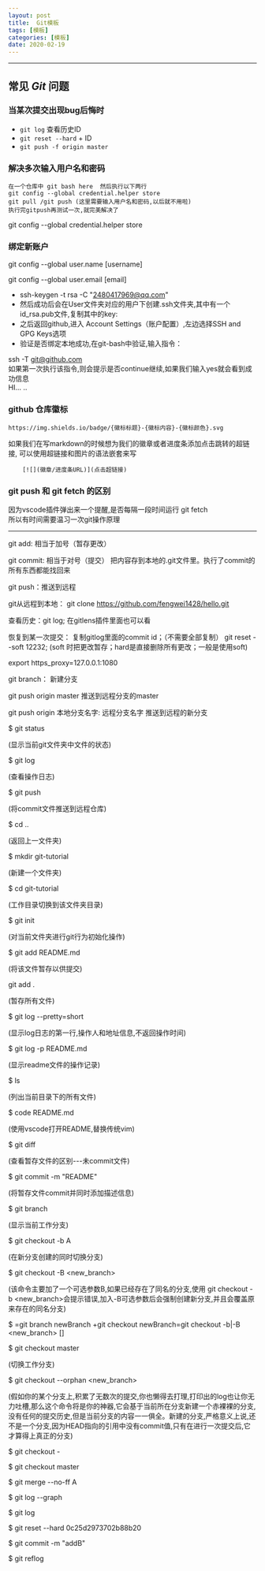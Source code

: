 ```yaml
---
layout: post
title:  Git模板
tags: [模板]
categories: [模板]
date: 2020-02-19
---
```


***

## 常见 $Git$ 问题

### 当某次提交出现bug后悔时

* `git log` 查看历史ID
* `git reset --hard` + ID
* `git push -f origin master` 

### 解决多次输入用户名和密码

``` git
在一个仓库中 git bash here  然后执行以下两行
git config --global credential.helper store
git pull /git push (这里需要输入用户名和密码,以后就不用啦)
执行完gitpush再测试一次,就完美解决了
```

git config --global credential.helper store

### 绑定新账户

git config --global user.name [username]

git config --global user.email [email]

* ssh-keygen -t rsa -C "2480417969@qq.com"
* 然后成功后会在User文件夹对应的用户下创建.ssh文件夹,其中有一个id_rsa.pub文件,复制其中的key:
* 之后返回github,进入 Account Settings（账户配置）,左边选择SSH and GPG Keys选项
* 验证是否绑定本地成功,在git-bash中验证,输入指令： 

 
ssh -T git@github.com  
如果第一次执行该指令,则会提示是否continue继续,如果我们输入yes就会看到成功信息  
HI... ..

### **github** **仓库徽标**

` https://img.shields.io/badge/{徽标标题}-{徽标内容}-{徽标颜色}.svg ` 

如果我们在写markdown的时候想为我们的徽章或者进度条添加点击跳转的超链接, 可以使用超链接和图片的语法嵌套来写

``` 
    [![](徽章/进度条URL)](点击超链接)
```

### git push 和 git fetch 的区别

因为vscode插件弹出来一个提醒,是否每隔一段时间运行 git fetch  
所以有时间需要温习一次git操作原理

***

git add: 相当于加号（暂存更改）

git commit: 相当于对号（提交） 把内容存到本地的.git文件里。执行了commit的所有东西都能找回来

git push：推送到远程

git从远程到本地： git clone https://github.com/fengwei1428/hello.git

查看历史：git log; 在gitlens插件里面也可以看

恢复到某一次提交： 复制gitlog里面的commit id；（不需要全部复制） git reset --soft 12232; (soft 时把更改暂存；hard是直接删除所有更改；一般是使用soft)

export https_proxy=127.0.0.1:1080

git branch： 新建分支

git push origin master 推送到远程分支的master

git push origin 本地分支名字: 远程分支名字 推送到远程的新分支

$ git status

(显示当前git文件夹中文件的状态)

$ git log

(查看操作日志)

$ git push

(将commit文件推送到远程仓库)

$ cd ..

(返回上一文件夹)

$ mkdir git-tutorial

(新建一个文件夹)

$ cd git-tutorial

(工作目录切换到该文件夹目录)

$ git init

(对当前文件夹进行git行为初始化操作)

$ git add README.md

(将该文件暂存以供提交)

git add .

(暂存所有文件)

$ git log --pretty=short

(显示log日志的第一行,操作人和地址信息,不返回操作时间)

$ git log -p README.md

(显示readme文件的操作记录)

$ ls

(列出当前目录下的所有文件)

$ code README.md

(使用vscode打开README,替换传统vim)

$ git diff

(查看暂存文件的区别---未commit文件)

$ git commit -m "README"

(将暂存文件commit并同时添加描述信息)

$ git branch

(显示当前工作分支)

$ git checkout -b A

(在新分支创建的同时切换分支)

$ git checkout -B <new_branch>

(该命令主要加了一个可选参数B,如果已经存在了同名的分支,使用 git checkout -b <new_branch>会提示错误,加入-B可选参数后会强制创建新分支,并且会覆盖原来存在的同名分支)

$ =git branch newBranch +git checkout newBranch=git checkout -b\|-B <new_branch> [<start point>]

$ git checkout master

(切换工作分支)

$ git checkout --orphan <new_branch>

(假如你的某个分支上,积累了无数次的提交,你也懒得去打理,打印出的log也让你无力吐槽,那么这个命令将是你的神器,它会基于当前所在分支新建一个赤裸裸的分支,没有任何的提交历史,但是当前分支的内容一一俱全。新建的分支,严格意义上说,还不是一个分支,因为HEAD指向的引用中没有commit值,只有在进行一次提交后,它才算得上真正的分支)

$ git checkout -

$ git checkout master

$ git merge --no-ff A

$ git log --graph

$ git log

$ git reset --hard 0c25d2973702b88b20

$ git commit -m "addB"

$ git reflog

